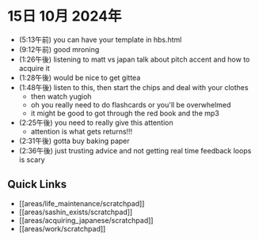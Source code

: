 # 15日 10月 2024年
- (5:13午前) you can have your template in hbs.html
- (9:12午前) good mroning
- (1:26午後) listening to matt vs japan talk about pitch accent and how to acquire it
- (1:28午後) would be nice to get gittea
- (1:48午後) listen to this, then start the chips and deal with your clothes
  - then watch yugioh
  - oh you really need to do flashcards or you'll be overwhelmed
  - it might be good to got through the red book and the mp3
- (2:25午後) you need to really give this attention
  - attention is what gets returns!!!
- (2:31午後) gotta buy baking paper
- (2:36午後) just trusting advice and not getting real time feedback loops is scary







 



## Quick Links
- [[areas/life_maintenance/scratchpad]]
- [[areas/sashin_exists/scratchpad]]
- [[areas/acquiring_japanese/scratchpad]]
- [[areas/work/scratchpad]]

